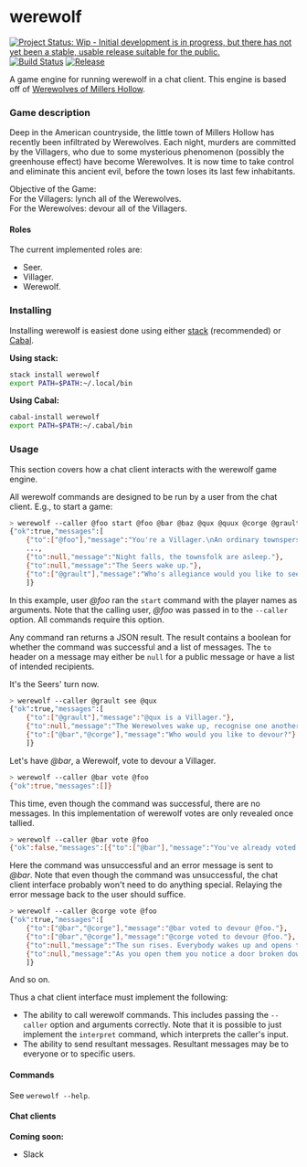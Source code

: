 # werewolf

[![Project Status: Wip - Initial development is in progress, but there has not yet been a stable, usable release suitable for the public.](http://www.repostatus.org/badges/1.0.0/wip.svg)](http://www.repostatus.org/#wip)
[![Build Status](https://travis-ci.org/hjwylde/werewolf.svg?branch=master)](https://travis-ci.org/hjwylde/werewolf)
[![Release](https://img.shields.io/github/release/hjwylde/werewolf.svg)](https://github.com/hjwylde/werewolf/releases/latest)

A game engine for running werewolf in a chat client.
This engine is based off of [Werewolves of Millers Hollow](http://www.games-wiki.org/wiki/Werewolves_of_Millers_Hollow/).

### Game description

Deep in the American countryside, the little town of Millers Hollow has recently been infiltrated by Werewolves.
Each night, murders are committed by the Villagers, who due to some mysterious phenomenon (possibly the greenhouse effect) have become Werewolves.
It is now time to take control and eliminate this ancient evil, before the town loses its last few inhabitants.

Objective of the Game:  
For the Villagers: lynch all of the Werewolves.  
For the Werewolves: devour all of the Villagers.

#### Roles

The current implemented roles are:
* Seer.
* Villager.
* Werewolf.

### Installing

Installing werewolf is easiest done using either
    [stack](https://github.com/commercialhaskell/stack) (recommended) or
    [Cabal](https://github.com/haskell/cabal).

**Using stack:**

```bash
stack install werewolf
export PATH=$PATH:~/.local/bin
```

**Using Cabal:**

```bash
cabal-install werewolf
export PATH=$PATH:~/.cabal/bin
```

### Usage

This section covers how a chat client interacts with the werewolf game engine.

All werewolf commands are designed to be run by a user from the chat client.
E.g., to start a game:
```bash
> werewolf --caller @foo start @foo @bar @baz @qux @quux @corge @grault
{"ok":true,"messages":[
    {"to":["@foo"],"message":"You're a Villager.\nAn ordinary townsperson humbly living in Millers Hollow.\n"},
    ...,
    {"to":null,"message":"Night falls, the townsfolk are asleep."},
    {"to":null,"message":"The Seers wake up."},
    {"to":["@grault"],"message":"Who's allegiance would you like to see?"}
    ]}
```

In this example, user _@foo_ ran the `start` command with the player names as arguments.
Note that the calling user, _@foo_ was passed in to the `--caller` option.
All commands require this option.

Any command ran returns a JSON result.
The result contains a boolean for whether the command was successful and a list of messages.
The `to` header on a message may either be `null` for a public message or have a list of intended
    recipients.

It's the Seers' turn now.
```bash
> werewolf --caller @grault see @qux
{"ok":true,"messages":[
    {"to":["@grault"],"message":"@qux is a Villager."},
    {"to":null,"message":"The Werewolves wake up, recognise one another and choose a new victim."},
    {"to":["@bar","@corge"],"message":"Who would you like to devour?"}
    ]}
```

Let's have _@bar_, a Werewolf, vote to devour a Villager.
```bash
> werewolf --caller @bar vote @foo
{"ok":true,"messages":[]}
```

This time, even though the command was successful, there are no messages.
In this implementation of werewolf votes are only revealed once tallied.

```bash
> werewolf --caller @bar vote @foo
{"ok":false,"messages":[{"to":["@bar"],"message":"You've already voted!"}]}
```

Here the command was unsuccessful and an error message is sent to _@bar_.
Note that even though the command was unsuccessful, the chat client interface probably won't need to
    do anything special.
Relaying the error message back to the user should suffice.

```bash
> werewolf --caller @corge vote @foo
{"ok":true,"messages":[
    {"to":["@bar","@corge"],"message":"@bar voted to devour @foo."},
    {"to":["@bar","@corge"],"message":"@corge voted to devour @foo."},
    {"to":null,"message":"The sun rises. Everybody wakes up and opens their eyes..."},
    {"to":null,"message":"As you open them you notice a door broken down and @foo's guts spilling out over the cobblestones. From the look of their personal effects, you deduce they were a Villager."}
    ]}
```

And so on.

Thus a chat client interface must implement the following:
* The ability to call werewolf commands. This includes passing the `--caller` option and arguments
  correctly. Note that it is possible to just implement the `interpret` command, which interprets
  the caller's input.
* The ability to send resultant messages. Resultant messages may be to everyone or to specific
  users.

#### Commands

See `werewolf --help`.

#### Chat clients

**Coming soon:**
* Slack
